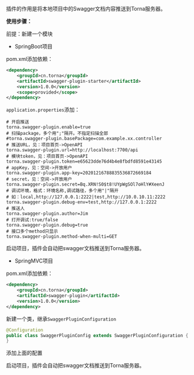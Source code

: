 插件的作用是将本地项目中的Swagger文档内容推送到Torna服务器。

**使用步骤：**

前提：新建一个模块

- SpringBoot项目

pom.xml添加依赖：

```xml
<dependency>
    <groupId>cn.torna</groupId>
    <artifactId>swagger-plugin-starter</artifactId>
    <version>1.0.0</version>
    <scope>provided</scope>
</dependency>
```

`application.properties`添加：

```properties
# 开启推送
torna.swagger-plugin.enable=true
# 扫描package，多个用";"隔开。不指定扫描全部
#torna.swagger-plugin.basePackage=com.example.xx.controller
# 推送URL，见：项目首页->OpenAPI
torna.swagger-plugin.url=http://localhost:7700/api
# 模块token，见：项目首页->OpenAPI
torna.swagger-plugin.token=e65623dde76d4b4e8fbdfd8591e43145
# appKey，见：空间->开放用户
torna.swagger-plugin.app-key=20201216788835536872669184
# secret，见：空间->开放用户
torna.swagger-plugin.secret=Bq.XRN!S0$t8!UYpWgSOl7oHlY#XeenJ
# 调试环境，格式：环境名称,调试路径，多个用"|"隔开
# 如：local,http://127.0.0.1:2222|test,http://10.0.10.11:2222
torna.swagger-plugin.debug-env=test,http://127.0.0.1:2222
# 推送人
torna.swagger-plugin.author=Jim
# 打开调试:true/false
torna.swagger-plugin.debug=true
# 接口多个method只显示
torna.swagger-plugin.method-when-multi=GET
```

启动项目，插件会自动把swagger文档推送到Torna服务器。

- SpringMVC项目

pom.xml添加依赖：

```xml
<dependency>
    <groupId>cn.torna</groupId>
    <artifactId>swagger-plugin</artifactId>
    <version>1.0.0</version>
</dependency>
```

新建一个类，继承`SwaggerPluginConfiguration`

```java
@Configuration
public class SwaggerPluginConfig extends SwaggerPluginConfiguration {
}
```

添加上面的配置

启动项目，插件会自动把swagger文档推送到Torna服务器。